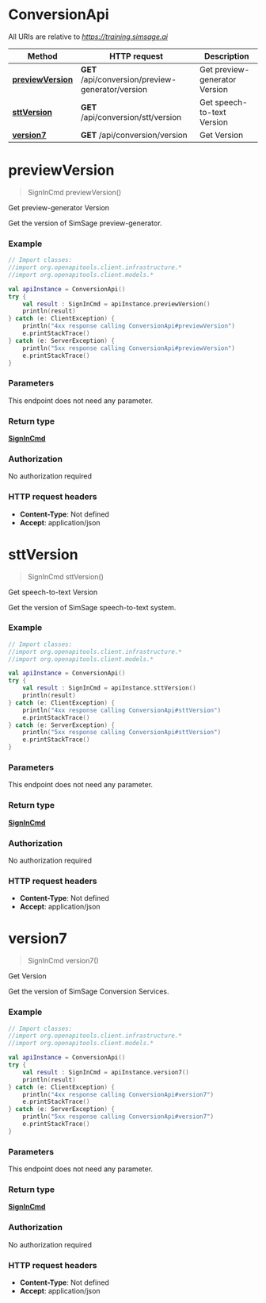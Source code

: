 # ConversionApi

All URIs are relative to *https://training.simsage.ai*

Method | HTTP request | Description
------------- | ------------- | -------------
[**previewVersion**](ConversionApi.md#previewVersion) | **GET** /api/conversion/preview-generator/version | Get preview-generator Version
[**sttVersion**](ConversionApi.md#sttVersion) | **GET** /api/conversion/stt/version | Get speech-to-text Version
[**version7**](ConversionApi.md#version7) | **GET** /api/conversion/version | Get Version


<a id="previewVersion"></a>
# **previewVersion**
> SignInCmd previewVersion()

Get preview-generator Version

Get the version of SimSage preview-generator.

### Example
```kotlin
// Import classes:
//import org.openapitools.client.infrastructure.*
//import org.openapitools.client.models.*

val apiInstance = ConversionApi()
try {
    val result : SignInCmd = apiInstance.previewVersion()
    println(result)
} catch (e: ClientException) {
    println("4xx response calling ConversionApi#previewVersion")
    e.printStackTrace()
} catch (e: ServerException) {
    println("5xx response calling ConversionApi#previewVersion")
    e.printStackTrace()
}
```

### Parameters
This endpoint does not need any parameter.

### Return type

[**SignInCmd**](SignInCmd.md)

### Authorization

No authorization required

### HTTP request headers

 - **Content-Type**: Not defined
 - **Accept**: application/json

<a id="sttVersion"></a>
# **sttVersion**
> SignInCmd sttVersion()

Get speech-to-text Version

Get the version of SimSage speech-to-text system.

### Example
```kotlin
// Import classes:
//import org.openapitools.client.infrastructure.*
//import org.openapitools.client.models.*

val apiInstance = ConversionApi()
try {
    val result : SignInCmd = apiInstance.sttVersion()
    println(result)
} catch (e: ClientException) {
    println("4xx response calling ConversionApi#sttVersion")
    e.printStackTrace()
} catch (e: ServerException) {
    println("5xx response calling ConversionApi#sttVersion")
    e.printStackTrace()
}
```

### Parameters
This endpoint does not need any parameter.

### Return type

[**SignInCmd**](SignInCmd.md)

### Authorization

No authorization required

### HTTP request headers

 - **Content-Type**: Not defined
 - **Accept**: application/json

<a id="version7"></a>
# **version7**
> SignInCmd version7()

Get Version

Get the version of SimSage Conversion Services.

### Example
```kotlin
// Import classes:
//import org.openapitools.client.infrastructure.*
//import org.openapitools.client.models.*

val apiInstance = ConversionApi()
try {
    val result : SignInCmd = apiInstance.version7()
    println(result)
} catch (e: ClientException) {
    println("4xx response calling ConversionApi#version7")
    e.printStackTrace()
} catch (e: ServerException) {
    println("5xx response calling ConversionApi#version7")
    e.printStackTrace()
}
```

### Parameters
This endpoint does not need any parameter.

### Return type

[**SignInCmd**](SignInCmd.md)

### Authorization

No authorization required

### HTTP request headers

 - **Content-Type**: Not defined
 - **Accept**: application/json

